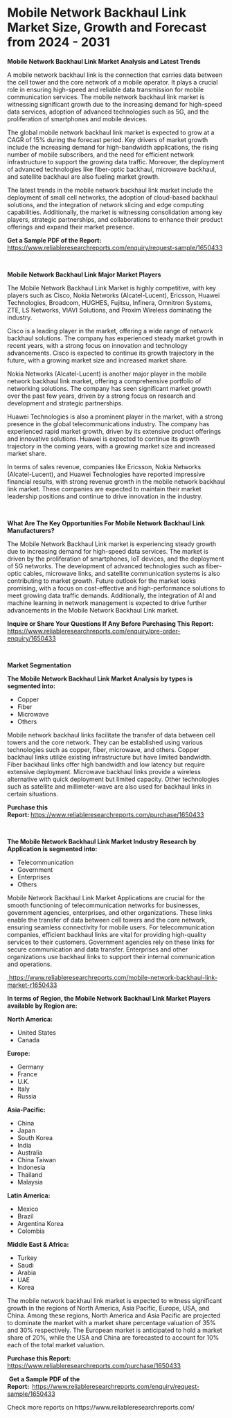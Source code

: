 <p><h1>Mobile Network Backhaul Link Market Size, Growth and Forecast from 2024 - 2031</h1></p><p><strong>Mobile Network Backhaul Link Market Analysis and Latest Trends</strong></p>
<p><p>A mobile network backhaul link is the connection that carries data between the cell tower and the core network of a mobile operator. It plays a crucial role in ensuring high-speed and reliable data transmission for mobile communication services. The mobile network backhaul link market is witnessing significant growth due to the increasing demand for high-speed data services, adoption of advanced technologies such as 5G, and the proliferation of smartphones and mobile devices.</p><p>The global mobile network backhaul link market is expected to grow at a CAGR of 15% during the forecast period. Key drivers of market growth include the increasing demand for high-bandwidth applications, the rising number of mobile subscribers, and the need for efficient network infrastructure to support the growing data traffic. Moreover, the deployment of advanced technologies like fiber-optic backhaul, microwave backhaul, and satellite backhaul are also fueling market growth.</p><p>The latest trends in the mobile network backhaul link market include the deployment of small cell networks, the adoption of cloud-based backhaul solutions, and the integration of network slicing and edge computing capabilities. Additionally, the market is witnessing consolidation among key players, strategic partnerships, and collaborations to enhance their product offerings and expand their market presence.</p></p>
<p><strong>Get a Sample PDF of the Report:&nbsp;</strong> <a href="https://www.reliableresearchreports.com/enquiry/request-sample/1650433">https://www.reliableresearchreports.com/enquiry/request-sample/1650433</a></p>
<p>&nbsp;</p>
<p><strong>Mobile Network Backhaul Link Major Market Players</strong></p>
<p><p>The Mobile Network Backhaul Link Market is highly competitive, with key players such as Cisco, Nokia Networks (Alcatel-Lucent), Ericsson, Huawei Technologies, Broadcom, HUGHES, Fujitsu, Infinera, Omnitron Systems, ZTE, LS Networks, VIAVI Solutions, and Proxim Wireless dominating the industry.</p><p>Cisco is a leading player in the market, offering a wide range of network backhaul solutions. The company has experienced steady market growth in recent years, with a strong focus on innovation and technology advancements. Cisco is expected to continue its growth trajectory in the future, with a growing market size and increased market share.</p><p>Nokia Networks (Alcatel-Lucent) is another major player in the mobile network backhaul link market, offering a comprehensive portfolio of networking solutions. The company has seen significant market growth over the past few years, driven by a strong focus on research and development and strategic partnerships.</p><p>Huawei Technologies is also a prominent player in the market, with a strong presence in the global telecommunications industry. The company has experienced rapid market growth, driven by its extensive product offerings and innovative solutions. Huawei is expected to continue its growth trajectory in the coming years, with a growing market size and increased market share.</p><p>In terms of sales revenue, companies like Ericsson, Nokia Networks (Alcatel-Lucent), and Huawei Technologies have reported impressive financial results, with strong revenue growth in the mobile network backhaul link market. These companies are expected to maintain their market leadership positions and continue to drive innovation in the industry.</p></p>
<p>&nbsp;</p>
<p><strong>What Are The Key Opportunities For Mobile Network Backhaul Link Manufacturers?</strong></p>
<p><p>The Mobile Network Backhaul Link market is experiencing steady growth due to increasing demand for high-speed data services. The market is driven by the proliferation of smartphones, IoT devices, and the deployment of 5G networks. The development of advanced technologies such as fiber-optic cables, microwave links, and satellite communication systems is also contributing to market growth. Future outlook for the market looks promising, with a focus on cost-effective and high-performance solutions to meet growing data traffic demands. Additionally, the integration of AI and machine learning in network management is expected to drive further advancements in the Mobile Network Backhaul Link market.</p></p>
<p><strong>Inquire or Share Your Questions If Any Before Purchasing This Report:</strong> <a href="https://www.reliableresearchreports.com/enquiry/pre-order-enquiry/1650433">https://www.reliableresearchreports.com/enquiry/pre-order-enquiry/1650433</a></p>
<p>&nbsp;</p>
<p><strong>Market Segmentation</strong></p>
<p><strong>The Mobile Network Backhaul Link Market Analysis by types is segmented into:</strong></p>
<p><ul><li>Copper</li><li>Fiber</li><li>Microwave</li><li>Others</li></ul></p>
<p><p>Mobile network backhaul links facilitate the transfer of data between cell towers and the core network. They can be established using various technologies such as copper, fiber, microwave, and others. Copper backhaul links utilize existing infrastructure but have limited bandwidth. Fiber backhaul links offer high bandwidth and low latency but require extensive deployment. Microwave backhaul links provide a wireless alternative with quick deployment but limited capacity. Other technologies such as satellite and millimeter-wave are also used for backhaul links in certain situations.</p></p>
<p><strong>Purchase this Report:&nbsp;</strong><a href="https://www.reliableresearchreports.com/purchase/1650433">https://www.reliableresearchreports.com/purchase/1650433</a></p>
<p>&nbsp;</p>
<p><strong>The Mobile Network Backhaul Link Market Industry Research by Application is segmented into:</strong></p>
<p><ul><li>Telecommunication</li><li>Government</li><li>Enterprises</li><li>Others</li></ul></p>
<p><p>Mobile Network Backhaul Link Market Applications are crucial for the smooth functioning of telecommunication networks for businesses, government agencies, enterprises, and other organizations. These links enable the transfer of data between cell towers and the core network, ensuring seamless connectivity for mobile users. For telecommunication companies, efficient backhaul links are vital for providing high-quality services to their customers. Government agencies rely on these links for secure communication and data transfer. Enterprises and other organizations use backhaul links to support their internal communication and operations.</p></p>
<p><a href="https://www.reliableresearchreports.com/mobile-network-backhaul-link-market-r1650433">&nbsp;https://www.reliableresearchreports.com/mobile-network-backhaul-link-market-r1650433</a></p>
<p><strong>In terms of Region, the Mobile Network Backhaul Link Market Players available by Region are:</strong></p>
<p>
    <p> <strong> North America: </strong>
        <ul>
            <li>United States</li>
            <li>Canada</li>
        </ul>
        </p> 
    <p> <strong> Europe: </strong>
        <ul>
            <li>Germany</li>
            <li>France</li>
            <li>U.K.</li>
            <li>Italy</li>
            <li>Russia</li>
        </ul>
        </p> 
    <p> <strong> Asia-Pacific: </strong>
        <ul>
            <li>China</li>
            <li>Japan</li>
            <li>South Korea</li>
            <li>India</li>
            <li>Australia</li>
            <li>China Taiwan</li>
            <li>Indonesia</li>
            <li>Thailand</li>
            <li>Malaysia</li>
        </ul>
        </p> 
    <p> <strong> Latin America: </strong>
        <ul>
            <li>Mexico</li>
            <li>Brazil</li>
            <li>Argentina Korea</li>
            <li>Colombia</li>
        </ul>
        </p> 
    <p> <strong> Middle East & Africa: </strong>
        <ul>
            <li>Turkey</li>
            <li>Saudi</li>
            <li>Arabia</li>
            <li>UAE</li>
            <li>Korea</li>
        </ul>
    </p>
    </p>
<p><p>The mobile network backhaul link market is expected to witness significant growth in the regions of North America, Asia Pacific, Europe, USA, and China. Among these regions, North America and Asia Pacific are projected to dominate the market with a market share percentage valuation of 35% and 30% respectively. The European market is anticipated to hold a market share of 20%, while the USA and China are forecasted to account for 10% each of the total market valuation.</p></p>
<p><strong>Purchase this Report: </strong><a href="https://www.reliableresearchreports.com/purchase/1650433">https://www.reliableresearchreports.com/purchase/1650433</a></p>
<p>&nbsp;<strong>Get a Sample PDF of the Report:&nbsp;&nbsp;</strong><a href="https://www.reliableresearchreports.com/enquiry/request-sample/1650433">https://www.reliableresearchreports.com/enquiry/request-sample/1650433</a></p>
<p><strong></strong></p>
<p>Check more reports on https://www.reliableresearchreports.com/</p>